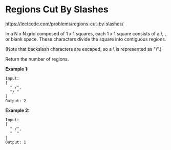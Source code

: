 # Regions Cut By Slashes

https://leetcode.com/problems/regions-cut-by-slashes/

In a N x N grid composed of 1 x 1 squares, each 1 x 1 square consists of a /, \, 
or blank space.  These characters divide the square into contiguous regions.

(Note that backslash characters are escaped, so a \ is represented as "\\".)

Return the number of regions.

**Example 1:**

```
Input:
[
  " /",
  "/ "
]
Output: 2
```

**Example 2:**

```
Input:
[
  " /",
  "  "
]
Output: 1
```